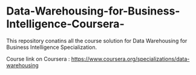 # Data-Warehousing-for-Business-Intelligence-Coursera-
This repository conatins all the course solution for Data Warehousing for Business Intelligence Specialization.

Course link on Coursera : https://www.coursera.org/specializations/data-warehousing
